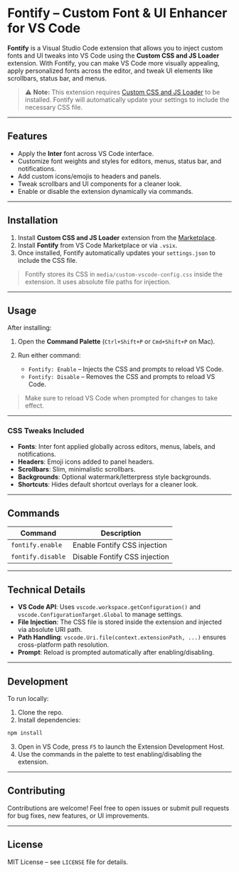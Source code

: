 # Fontify – Custom Font & UI Enhancer for VS Code

**Fontify** is a Visual Studio Code extension that allows you to inject custom fonts and UI tweaks into VS Code using the **Custom CSS and JS Loader** extension. With Fontify, you can make VS Code more visually appealing, apply personalized fonts across the editor, and tweak UI elements like scrollbars, status bar, and menus.

> ⚠️ **Note:** This extension requires [Custom CSS and JS Loader](https://marketplace.visualstudio.com/items?itemName=be5invis.vscode-custom-css) to be installed. Fontify will automatically update your settings to include the necessary CSS file.

---

## Features

* Apply the **Inter** font across VS Code interface.
* Customize font weights and styles for editors, menus, status bar, and notifications.
* Add custom icons/emojis to headers and panels.
* Tweak scrollbars and UI components for a cleaner look.
* Enable or disable the extension dynamically via commands.

---

## Installation

1. Install **Custom CSS and JS Loader** extension from the [Marketplace](https://marketplace.visualstudio.com/items?itemName=be5invis.vscode-custom-css).
2. Install **Fontify** from VS Code Marketplace or via `.vsix`.
3. Once installed, Fontify automatically updates your `settings.json` to include the CSS file.

> Fontify stores its CSS in `media/custom-vscode-config.css` inside the extension. It uses absolute file paths for injection.

---

## Usage

After installing:

1. Open the **Command Palette** (`Ctrl+Shift+P` or `Cmd+Shift+P` on Mac).
2. Run either command:

   * `Fontify: Enable` – Injects the CSS and prompts to reload VS Code.
   * `Fontify: Disable` – Removes the CSS and prompts to reload VS Code.

> Make sure to reload VS Code when prompted for changes to take effect.

---

### CSS Tweaks Included

* **Fonts**: Inter font applied globally across editors, menus, labels, and notifications.
* **Headers**: Emoji icons added to panel headers.
* **Scrollbars**: Slim, minimalistic scrollbars.
* **Backgrounds**: Optional watermark/letterpress style backgrounds.
* **Shortcuts**: Hides default shortcut overlays for a cleaner look.

---

## Commands

| Command           | Description                   |
| ----------------- | ----------------------------- |
| `fontify.enable`  | Enable Fontify CSS injection  |
| `fontify.disable` | Disable Fontify CSS injection |

---

## Technical Details

* **VS Code API**: Uses `vscode.workspace.getConfiguration()` and `vscode.ConfigurationTarget.Global` to manage settings.
* **File Injection**: The CSS file is stored inside the extension and injected via absolute URI path.
* **Path Handling**: `vscode.Uri.file(context.extensionPath, ...)` ensures cross-platform path resolution.
* **Prompt**: Reload is prompted automatically after enabling/disabling.

---

## Development

To run locally:

1. Clone the repo.
2. Install dependencies:

```bash
npm install
```

3. Open in VS Code, press `F5` to launch the Extension Development Host.
4. Use the commands in the palette to test enabling/disabling the extension.

---

## Contributing

Contributions are welcome! Feel free to open issues or submit pull requests for bug fixes, new features, or UI improvements.

---

## License

MIT License – see `LICENSE` file for details.

